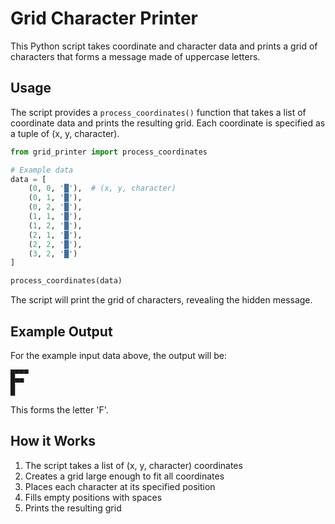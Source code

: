 # Grid Character Printer

This Python script takes coordinate and character data and prints a grid of characters that forms a message made of uppercase letters.

## Usage

The script provides a `process_coordinates()` function that takes a list of coordinate data and prints the resulting grid. Each coordinate is specified as a tuple of (x, y, character).

```python
from grid_printer import process_coordinates

# Example data
data = [
    (0, 0, '█'),  # (x, y, character)
    (0, 1, '█'),
    (0, 2, '█'),
    (1, 1, '█'),
    (1, 2, '█'),
    (2, 1, '█'),
    (2, 2, '█'),
    (3, 2, '█')
]

process_coordinates(data)
```

The script will print the grid of characters, revealing the hidden message.

## Example Output

For the example input data above, the output will be:
```
█▀▀▀
█▀▀ 
█   
```

This forms the letter 'F'.

## How it Works

1. The script takes a list of (x, y, character) coordinates
2. Creates a grid large enough to fit all coordinates
3. Places each character at its specified position
4. Fills empty positions with spaces
5. Prints the resulting grid 